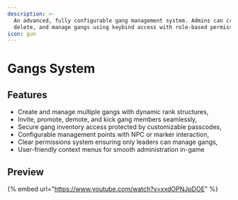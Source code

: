 ```yaml
---
description: >-
  An advanced, fully configurable gang management system. Admins can create,
  delete, and manage gangs using keybind access with role-based permissions.
icon: gun
---
```


# Gangs System

## Features

* Create and manage multiple gangs with dynamic rank structures,
* Invite, promote, demote, and kick gang members seamlessly,
* Secure gang inventory access protected by customizable passcodes,
* Configurable management points with NPC or marker interaction,
* Clear permissions system ensuring only leaders can manage gangs,
* User-friendly context menus for smooth administration in-game

## Preview

{% embed url="https://www.youtube.com/watch?v=xxdOPNJpDOE" %}


